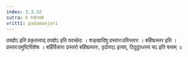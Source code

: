 ```yaml
---
index: 3.3.32
sutra: प्रे स्त्रोऽयज्ञे
vritti: padamanjari
---
```


 ठ्यज्ञेऽ इति प्रकृतत्वाद् ठयज्ञेऽ इति पदच्छेदः । शङ्खादिषु प्रस्तारःउविस्तारः । बर्हिष्प्रस्तर इति । प्रस्तरःउमुष्टिविशेषः । बर्हिर्विकारः प्रस्तरो बर्हिष्प्रस्तरः, ठृदोरप्ऽ इत्यप्, ठिदुदुपधस्य चऽ इति षत्वम् ॥